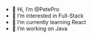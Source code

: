 - 👋 Hi, I’m @PetePro
- 👀 I’m interested in Full-Stack
- 🌱 I’m currently learning React
- 💞️ I’m working on Java

<!---
PetePro/PetePro is a ✨ special ✨ repository because its `README.md` (this file) appears on your GitHub profile.
You can click the Preview link to take a look at your changes.
--->
